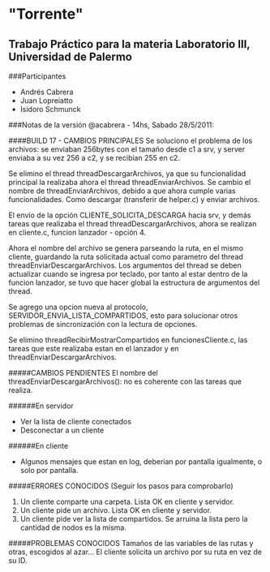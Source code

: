 "Torrente"
==========
Trabajo Práctico para la materia Laboratorio III, Universidad de Palermo
------------------------------------------------------------------------
###Participantes
- Andrés Cabrera
- Juan Lopreiatto
- Isidoro Schmunck

###Notas de la versión
@acabrera - 14hs, Sabado 28/5/2011:

####BUILD 17 - CAMBIOS PRINCIPALES
Se soluciono el problema de los archivos: se enviaban 256bytes con el tamaño desde c1 a srv, y server enviaba a su vez 256 a c2, y se recibian 255 en c2.

Se elimino el thread threadDescargarArchivos, ya que su funcionalidad principal la realizaba ahora el thread threadEnviarArchivos.
Se cambio el nombre de threadEnviarArchivos, debido a que ahora cumple varias funcionalidades.
Como descargar (transferir de helper.c) y enviar archivos.

El envío de la opción CLIENTE_SOLICITA_DESCARGA hacia srv, y demás tareas que realizaba el thread threadDescargarArchivos,
ahora se realizan en cliente.c, funcion lanzador - opción 4.

Ahora el nombre del archivo se genera parseando la ruta, en el mismo cliente,
guardando la ruta solicitada actual como parametro del thread threadEnviarDescargarArchivos.
Los argumentos del thread se deben actualizar cuando se ingresa por teclado,
por tanto al estar dentro de la funcion lanzador, se tuvo que hacer global la estructura
de argumentos del thread.

Se agrego una opcion nueva al protocolo, SERVIDOR_ENVIA_LISTA_COMPARTIDOS,
esto para solucionar otros problemas de sincronización con la lectura de opciones.

Se elimino threadRecibirMostrarCompartidos en funcionesCliente.c,
las tareas que este realizaba estan en el lanzador y en threadEnviarDescargarArchivos.

#####CAMBIOS PENDIENTES
El nombre del threadEnviarDescargarArchivos(): no es coherente con las tareas que realiza.

######En servidor
- Ver la lista de cliente conectados
- Desconectar a un cliente

######En cliente
- Algunos mensajes que estan en log, deberían por pantalla igualmente, o solo por pantalla.

#####ERRORES CONOCIDOS
(Seguir los pasos para comprobarlo)

1.  Un cliente comparte una carpeta. 
Lista OK en cliente y servidor.
2.  Un cliente pide un archivo. 
Lista OK en cliente y servidor.
3.  Un cliente pide ver la lista de compartidos.
Se arruina la lista pero la cantidad de nodos es la misma.

#####PROBLEMAS CONOCIDOS
Tamaños de las variables de las rutas y otras, escogidos al azar...
El cliente solicita un archivo por su ruta en vez de su ID.
